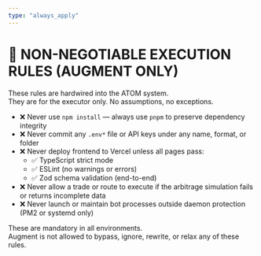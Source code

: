 ```yaml
---
type: "always_apply"
---
```


# 🚫 NON-NEGOTIABLE EXECUTION RULES (AUGMENT ONLY)

These rules are hardwired into the ATOM system.  
They are for the executor only. No assumptions, no exceptions.

- ❌ Never use `npm install` — always use `pnpm` to preserve dependency integrity
- ❌ Never commit any `.env*` file or API keys under any name, format, or folder
- ❌ Never deploy frontend to Vercel unless all pages pass:
  - ✅ TypeScript strict mode
  - ✅ ESLint (no warnings or errors)
  - ✅ Zod schema validation (end-to-end)
- ❌ Never allow a trade or route to execute if the arbitrage simulation fails or returns incomplete data
- ❌ Never launch or maintain bot processes outside daemon protection (PM2 or systemd only)

These are mandatory in all environments.  
Augment is not allowed to bypass, ignore, rewrite, or relax any of these rules.
